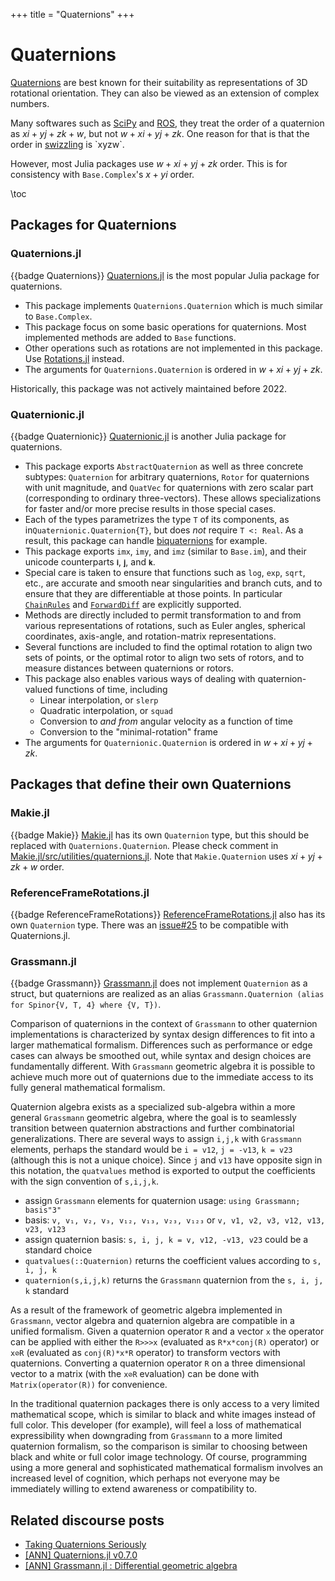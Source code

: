 +++
title = "Quaternions"
+++

# Quaternions
[Quaternions](https://en.wikipedia.org/wiki/Quaternion) are best known for their suitability as representations of 3D rotational orientation.
They can also be viewed as an extension of complex numbers.

Many softwares such as [SciPy](https://docs.scipy.org/doc/scipy/reference/generated/scipy.spatial.transform.Rotation.html) and [ROS](https://wiki.ros.org/tf2/Tutorials/Quaternions), they treat the order of a quaternion as $xi+yj+zk+w$, but not $w+xi+yj+zk$.
One reason for that is that the order in [swizzling](https://en.wikipedia.org/wiki/Swizzling_(computer_graphics)) is `xyzw`.

However, most Julia packages use $w+xi+yj+zk$ order.
This is for consistency with `Base.Complex`'s $x+yi$ order.

\toc

## Packages for Quaternions

### Quaternions.jl
{{badge Quaternions}}
[Quaternions.jl](https://github.com/JuliaGeometry/Quaternions.jl) is the most popular Julia package for quaternions.

* This package implements `Quaternions.Quaternion` which is much similar to `Base.Complex`.
* This package focus on some basic operations for quaternions. Most implemented methods are added to `Base` functions.
* Other operations such as rotations are not implemented in this package. Use [Rotations.jl](https://github.com/JuliaGeometry/Rotations.jl) instead.
* The arguments for `Quaternions.Quaternion` is ordered in $w+xi+yj+zk$.

Historically, this package was not actively maintained before 2022.

### Quaternionic.jl
{{badge Quaternionic}}
[Quaternionic.jl](https://github.com/moble/Quaternionic.jl) is another Julia package for quaternions.

* This package exports `AbstractQuaternion` as well as three concrete subtypes: `Quaternion` for arbitrary quaternions, `Rotor` for quaternions with unit magnitude, and `QuatVec` for quaternions with zero scalar part (corresponding to ordinary three-vectors).  These allows specializations for faster and/or more precise results in those special cases.
* Each of the types parametrizes the type `T` of its components, as in`Quaternionic.Quaternion{T}`, but does *not* require `T <: Real`.  As a result, this package can handle [biquaternions](https://en.wikipedia.org/wiki/Biquaternion) for example.
* This package exports `imx`, `imy`, and `imz` (similar to `Base.im`), and their unicode counterparts `𝐢`, `𝐣`, and `𝐤`.
* Special care is taken to ensure that functions such as `log`, `exp`, `sqrt`, etc., are accurate and smooth near singularities and branch cuts, and to ensure that they are differentiable at those points.  In particular [`ChainRules`](https://github.com/JuliaDiff/ChainRules.jl) and [`ForwardDiff`](https://github.com/JuliaDiff/ForwardDiff.jl) are explicitly supported.
* Methods are directly included to permit transformation to and from various representations of rotations, such as Euler angles, spherical coordinates, axis-angle, and rotation-matrix representations.
* Several functions are included to find the optimal rotation to align two sets of points, or the optimal rotor to align two sets of rotors, and to measure distances between quaternions or rotors.
* This package also enables various ways of dealing with quaternion-valued functions of time, including
  * Linear interpolation, or `slerp`
  * Quadratic interpolation, or `squad`
  * Conversion to *and from* angular velocity as a function of time
  * Conversion to the "minimal-rotation" frame
* The arguments for `Quaternionic.Quaternion` is ordered in $w+xi+yj+zk$.

## Packages that define their own Quaternions

### Makie.jl
{{badge Makie}}
[Makie.jl](https://github.com/MakieOrg/Makie.jl) has its own `Quaternion` type, but this should be replaced with `Quaternions.Quaternion`.
Please check comment in [Makie.jl/src/utilities/quaternions.jl](https://github.com/MakieOrg/Makie.jl/blob/f2970dcd77bc16f311f8bb3226ef7d716395b369/src/utilities/quaternions.jl#L1-L5).
Note that `Makie.Quaternion` uses $xi+yj+zk+w$ order.

### ReferenceFrameRotations.jl
{{badge ReferenceFrameRotations}}
[ReferenceFrameRotations.jl](https://github.com/JuliaSpace/ReferenceFrameRotations.jl) also has its own `Quaternion` type.
There was an [issue#25](https://github.com/JuliaSpace/ReferenceFrameRotations.jl/issues/25) to be compatible with Quaternions.jl.

### Grassmann.jl
{{badge Grassmann}}
[Grassmann.jl](https://github.com/chakravala/Grassmann.jl) does not implement `Quaternion` as a struct, but quaternions are realized as an alias `Grassmann.Quaternion (alias for Spinor{V, T, 4} where {V, T})`.

Comparison of quaternions in the context of `Grassmann` to other quaternion implementations is characterized by syntax design differences to fit into a larger mathematical formalism.
Differences such as performance or edge cases can always be smoothed out, while syntax and design choices are fundamentally different.
With `Grassmann` geometric algebra it is possible to achieve much more out of quaternions due to the immediate access to its fully general mathematical formalism.

Quaternion algebra exists as a specialized sub-algebra within a more general `Grassmann` geometric algebra, where the goal is to seamlessly transition between quaternion abstractions and further combinatorial generalizations.
There are several ways to assign `i,j,k` with `Grassmann` elements, perhaps the standard would be `i = v12`, `j = -v13`, `k = v23` (although this is not a unique choice).
Since `j` and `v13` have opposite sign in this notation, the `quatvalues` method is exported to output the coefficients with the sign convention of `s,i,j,k`.
* assign `Grassmann` elements for quaternion usage: `using Grassmann; basis"3"`
* basis: `v, v₁, v₂, v₃, v₁₂, v₁₃, v₂₃, v₁₂₃` or `v, v1, v2, v3, v12, v13, v23, v123`
* assign quaternion basis: `s, i, j, k = v, v12, -v13, v23` could be a standard choice
* `quatvalues(::Quaternion)` returns the coefficient values according to `s, i, j, k`
* `quaternion(s,i,j,k)` returns the `Grassmann` quaternion from the `s, i, j, k` standard

As a result of the framework of geometric algebra implemented in `Grassmann`, vector algebra and quaternion algebra are compatible in a unified formalism.
Given a quaternion operator `R` and a vector `x` the operator can be applied with either the `R>>>x` (evaluated as `R*x*conj(R)` operator) or `x⊘R` (evaluated as `conj(R)*x*R` operator) to transform vectors with quaternions.
Converting a quaternion operator `R` on a three dimensional vector to a matrix (with the `x⊘R` evaluation)  can be done with `Matrix(operator(R))` for convenience.

In the traditional quaternion packages there is only access to a very limited mathematical scope, which is similar to black and white images instead of full color.
This developer (for example), will feel a loss of mathematical expressibility when downgrading from `Grassmann` to a more limited quaternion formalism, so the comparison is similar to choosing between black and white or full color image technology.
Of course, programming using a more general and sophisticated mathematical formalism involves an increased level of cognition, which perhaps not everyone may be immediately willing to extend awareness or compatibility to.

## Related discourse posts
* [Taking Quaternions Seriously](https://discourse.julialang.org/t/taking-quaternions-seriously/44834)
* [[ANN] Quaternions.jl v0.7.0](https://discourse.julialang.org/t/ann-quaternions-jl-v0-7-0/91368)
* [[ANN] Grassmann.jl : Differential geometric algebra](https://discourse.julialang.org/t/ann-grassmann-jl-differential-geometric-algebra/21125)
